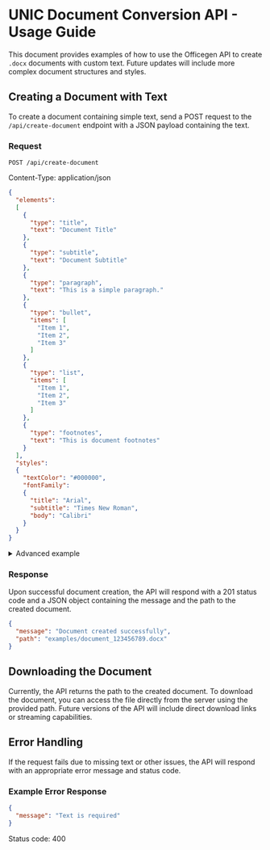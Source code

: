 # UNIC Document Conversion API - Usage Guide

This document provides examples of how to use the Officegen API to create `.docx` documents with custom text. Future updates will include more complex document structures and styles.

## Creating a Document with Text

To create a document containing simple text, send a POST request to the `/api/create-document` endpoint with a JSON payload containing the text.

### Request

`POST /api/create-document`

Content-Type: application/json

```json
{
  "elements": 
  [
    {
      "type": "title",
      "text": "Document Title"
    },
    {
      "type": "subtitle",
      "text": "Document Subtitle"
    },
    {
      "type": "paragraph",
      "text": "This is a simple paragraph."
    },
    {
      "type": "bullet",
      "items": [
        "Item 1",
        "Item 2",
        "Item 3"
      ]
    },
    {
      "type": "list",
      "items": [
        "Item 1",
        "Item 2",
        "Item 3"
      ]
    },
    {
      "type": "footnotes",
      "text": "This is document footnotes"
    }
  ],
  "styles": 
  {
    "textColor": "#000000",
    "fontFamily": 
    {
      "title": "Arial",
      "subtitle": "Times New Roman",
      "body": "Calibri"
    }
  }
}
```

<details>
  <summary>Advanced example</summary>

```json
{
  "elements": [
    {
      "type": "title",
      "text": "Document Title"
    },
    {
      "type": "subtitle",
      "text": "Document Subtitle"
    },
    {
      "type": "paragraph",
      "text": "This is a simple paragraph."
    },
    {
      "type": "bullet",
      "items": [
        "Item 1",
        "Item 2",
        "Item 3"
      ]
    },
    {
      "type": "list",
      "items": [
        "Item 1",
        "Item 2",
        "Item 3"
      ]
    },
    {
      "type": "footnotes",
      "text": "This is document footnotes"
    },
    {
      "type": "codeBlock",
      "text": "function helloWorld() {\n  console.log('Hello, world!');\n}"
    },
    {
      "type": "table",
      "table": [
        [
          {
            "val": "Header 1",
            "opts": {
              "b": true,
              "color": "000000",
              "align": "center",
              "shd": {
                "fill": "92CDDC"
              }
            }
          },
          {
            "val": "Header 2",
            "opts": {
              "b": true,
              "color": "000000",
              "align": "center",
              "shd": {
                "fill": "92CDDC"
              }
            }
          }
        ],
        ["Row 1, Cell 1", "Row 1, Cell 2"],
        ["Row 2, Cell 1", "Row 2, Cell 2"]
      ],
      "tableStyle": {
        "tableColWidth": 4261,
        "tableSize": 24,
        "tableColor": "ada",
        "tableAlign": "left",
        "tableFontFamily": "Comic Sans MS"
      }
    }
  ],
  "styles": {
    "textColor": "#000000",
    "fontFamily": {
      "title": "Arial",
      "subtitle": "Times New Roman",
      "body": "Calibri"
    }
  }
}
```
</details>

### Response

Upon successful document creation, the API will respond with a 201 status code and a JSON object containing the message and the path to the created document.

```json
{
  "message": "Document created successfully",
  "path": "examples/document_123456789.docx"
}
```

## Downloading the Document

Currently, the API returns the path to the created document. To download the document, you can access the file directly from the server using the provided path. Future versions of the API will include direct download links or streaming capabilities.

## Error Handling

If the request fails due to missing text or other issues, the API will respond with an appropriate error message and status code.

### Example Error Response

```json
{
  "message": "Text is required"
}
```

Status code: 400
